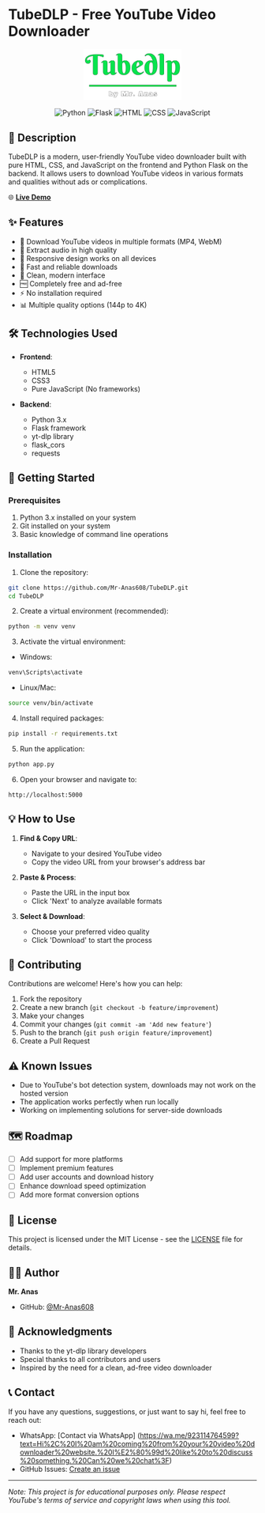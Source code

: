 # TubeDLP - Free YouTube Video Downloader

<div align="center">
  <img src="/static/images/logo.png" alt="TubeDLP Logo" width="200"/>
  
  ![Python](https://img.shields.io/badge/Python-3776AB?style=for-the-badge&logo=python&logoColor=white)
  ![Flask](https://img.shields.io/badge/Flask-000000?style=for-the-badge&logo=flask&logoColor=white)
  ![HTML](https://img.shields.io/badge/HTML5-E34F26?style=for-the-badge&logo=html5&logoColor=white)
  ![CSS](https://img.shields.io/badge/CSS3-1572B6?style=for-the-badge&logo=css3&logoColor=white)
  ![JavaScript](https://img.shields.io/badge/JavaScript-F7DF1E?style=for-the-badge&logo=javascript&logoColor=black)
</div>

## 📝 Description

TubeDLP is a modern, user-friendly YouTube video downloader built with pure HTML, CSS, and JavaScript on the frontend and Python Flask on the backend. It allows users to download YouTube videos in various formats and qualities without ads or complications.

🌐 **[Live Demo](https://tube-dlp.koyeb.app/)**

## ✨ Features

- 🎥 Download YouTube videos in multiple formats (MP4, WebM)
- 🎵 Extract audio in high quality
- 📱 Responsive design works on all devices
- 🚀 Fast and reliable downloads
- 🎨 Clean, modern interface
- 🆓 Completely free and ad-free
- ⚡ No installation required
- 📊 Multiple quality options (144p to 4K)

## 🛠️ Technologies Used

- **Frontend**:
  - HTML5
  - CSS3
  - Pure JavaScript (No frameworks)

- **Backend**:
  - Python 3.x
  - Flask framework
  - yt-dlp library
  - flask_cors
  - requests

## 🚀 Getting Started

### Prerequisites

1. Python 3.x installed on your system
2. Git installed on your system
3. Basic knowledge of command line operations

### Installation

1. Clone the repository:
```bash
git clone https://github.com/Mr-Anas608/TubeDLP.git
cd TubeDLP
```

2. Create a virtual environment (recommended):
```bash
python -m venv venv
```

3. Activate the virtual environment:
- Windows:
```bash
venv\Scripts\activate
```
- Linux/Mac:
```bash
source venv/bin/activate
```

4. Install required packages:
```bash
pip install -r requirements.txt
```

5. Run the application:
```bash
python app.py
```

6. Open your browser and navigate to:
```
http://localhost:5000
```

## 💡 How to Use

1. **Find & Copy URL**: 
   - Navigate to your desired YouTube video
   - Copy the video URL from your browser's address bar

2. **Paste & Process**:
   - Paste the URL in the input box
   - Click 'Next' to analyze available formats

3. **Select & Download**:
   - Choose your preferred video quality
   - Click 'Download' to start the process

## 🤝 Contributing

Contributions are welcome! Here's how you can help:

1. Fork the repository
2. Create a new branch (`git checkout -b feature/improvement`)
3. Make your changes
4. Commit your changes (`git commit -am 'Add new feature'`)
5. Push to the branch (`git push origin feature/improvement`)
6. Create a Pull Request

## ⚠️ Known Issues

- Due to YouTube's bot detection system, downloads may not work on the hosted version
- The application works perfectly when run locally
- Working on implementing solutions for server-side downloads

## 🗺️ Roadmap

- [ ] Add support for more platforms
- [ ] Implement premium features
- [ ] Add user accounts and download history
- [ ] Enhance download speed optimization
- [ ] Add more format conversion options

## 📄 License

This project is licensed under the MIT License - see the [LICENSE](LICENSE) file for details.

## 👨‍💻 Author

**Mr. Anas**
- GitHub: [@Mr-Anas608](https://github.com/Mr-Anas608)

## 🙏 Acknowledgments

- Thanks to the yt-dlp library developers
- Special thanks to all contributors and users
- Inspired by the need for a clean, ad-free video downloader

## 📞 Contact

If you have any questions, suggestions, or just want to say hi, feel free to reach out:

- WhatsApp: [Contact via WhatsApp] (https://wa.me/923114764599?text=Hi%2C%20I%20am%20coming%20from%20your%20video%20downloader%20website.%20I%E2%80%99d%20like%20to%20discuss%20something.%20Can%20we%20chat%3F)
- GitHub Issues: [Create an issue](https://github.com/Mr-Anas608/TubeDLP/issues)

---
*Note: This project is for educational purposes only. Please respect YouTube's terms of service and copyright laws when using this tool.*
